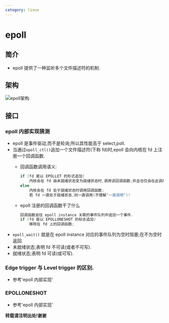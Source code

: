 ```yaml
---
category: linux
---
```


# epoll

## 简介
*   epoll 提供了一种监听多个文件描述符的机制.

## 架构
![epoll架构]({{site.url}}/assets/5.png)   

## 接口

### epoll 内部实现**猜测**
*   epoll 是事件驱动,而不是轮询;所以其性能高于 select,poll.
*   当通过`epoll_ctl()`追加一个文件描述符(下称 fd)时,epoll 会向内核在 fd 上注册一个回调函数.
    -   回调函数调用语义:

        ```c
        if (fd 是以 EPOLLET 的形式追加)
            内核会在 fd 由未就绪状态变为就绪状态时,调用该回调函数;并且也仅会在此调用
        else
            内核会在 fd 处于就绪状态时调用回调函数;
            若 fd 一直处于就绪状态,则一直调用(不理解"一直调用")!
        ```
    -   epoll 注册的回调函数干了什么
        
        ```c
        回调函数会往 epoll instance 关联的事件队列中追加一个事件.
        if (fd 是以 EPOLLONESHOT 的标志追加)
            移除在 fd 上的回调函数;
        ```
*   `epoll_wait()` 就是在 epoll instance 对应的事件队列为空时阻塞;在不为空时返回.
*   未就绪状态;表明 fd 不可读(或者不可写).
*   就绪状态;表明 fd 可读(或可写).

### Edge trigger 与 Level trigger 的区别.
*   参考'epoll 内部实现'

### EPOLLONESHOT 
*   参考'epoll 内部实现'




**转载请注明出处!谢谢**
